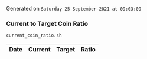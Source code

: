 Generated on `Saturday 25-September-2021 at 09:03:09`

### Current to Target Coin Ratio
`current_coin_ratio.sh`

Date|Current|Target|Ratio
---|---|---|---
